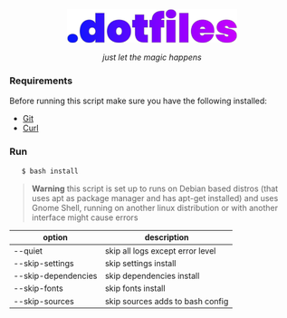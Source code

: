 <!-- VARS -->
[git-url]: https://git-scm.com/
[curl-url]: https://curl.se/
<!-- END_VARS -->

<div align="center" >
   <img src="./.github/assets/logo_wo_blur.svg" width=300>

   _just let the magic happens_
</div>

### Requirements

Before running this script make sure you have the following installed:
   * [Git][git-url]
   * [Curl][curl-url]

### Run

```sh
   $ bash install
```
> **Warning** this script is set up to runs on Debian based distros (that uses apt as package manager and has apt-get installed) and uses Gnome Shell, running on another linux distribution or with another interface might cause errors

| option  |          description             |
|---------|----------------------------------|
| --quiet | skip all logs except error level |
| --skip-settings | skip settings install |
| --skip-dependencies | skip dependencies install |
| --skip-fonts | skip fonts install |
| --skip-sources | skip sources adds to bash config |

